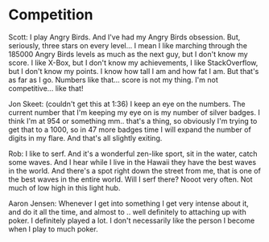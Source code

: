 Competition
=========

Scott: I play Angry Birds. And I've had my Angry Birds obsession. But, seriously, three stars on every level... I mean I like marching through the 185000 Angry Birds levels as much as the next guy, but I don't know my score. I like X-Box, but I don't know my achievements, I like StackOverflow, but I don't know my points. I know how tall I am and how fat I am. But that's as far as I go. Numbers like that... score is not my thing. I'm not competitive... like that!

Jon Skeet: (couldn't get this at 1:36) I keep an eye on the numbers. The current number that I'm keeping my eye on is my number of silver badges. I think I'm at 954 or something mm.. that's a thing, so obviously I'm trying to get that to a 1000, so in 47 more badges time I will expand the number of digits in my flare. And that's all slightly exiting.

Rob: I like to serf. And it's a wonderful zen-like sport, sit in the water, catch some waves. And I hear while I live in the Hawaii they have the best waves in the world. And there's a spot right down the street from me, that is one of the best waves in the entire world. Will I serf there? Nooot very often. Not much of low high in this light hub.

Aaron Jensen: Whenever I get into something I get very intense about it, and do it all the time, and almost to .. well definitely to attaching up with poker. I definitely played a lot. I don't necessarily like the person I become when I play to much poker.